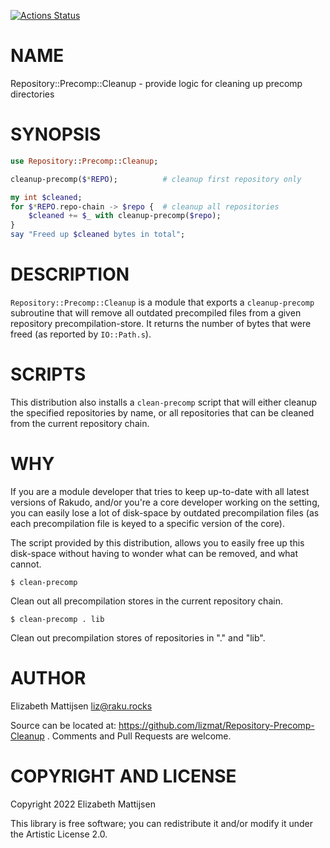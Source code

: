 [![Actions Status](https://github.com/lizmat/Repository-Precomp-Cleanup/actions/workflows/test.yml/badge.svg)](https://github.com/lizmat/Repository-Precomp-Cleanup/actions)

NAME
====

Repository::Precomp::Cleanup - provide logic for cleaning up precomp directories

SYNOPSIS
========

```raku
use Repository::Precomp::Cleanup;

cleanup-precomp($*REPO);          # cleanup first repository only

my int $cleaned;
for $*REPO.repo-chain -> $repo {  # cleanup all repositories
    $cleaned += $_ with cleanup-precomp($repo);
}
say "Freed up $cleaned bytes in total";
```

DESCRIPTION
===========

`Repository::Precomp::Cleanup` is a module that exports a `cleanup-precomp` subroutine that will remove all outdated precompiled files from a given repository precompilation-store. It returns the number of bytes that were freed (as reported by `IO::Path.s`).

SCRIPTS
=======

This distribution also installs a `clean-precomp` script that will either cleanup the specified repositories by name, or all repositories that can be cleaned from the current repository chain.

WHY
===

If you are a module developer that tries to keep up-to-date with all latest versions of Rakudo, and/or you're a core developer working on the setting, you can easily lose a lot of disk-space by outdated precompilation files (as each precompilation file is keyed to a specific version of the core).

The script provided by this distribution, allows you to easily free up this disk-space without having to wonder what can be removed, and what cannot.

    $ clean-precomp

Clean out all precompilation stores in the current repository chain.

    $ clean-precomp . lib

Clean out precompilation stores of repositories in "." and "lib".

AUTHOR
======

Elizabeth Mattijsen <liz@raku.rocks>

Source can be located at: https://github.com/lizmat/Repository-Precomp-Cleanup . Comments and Pull Requests are welcome.

COPYRIGHT AND LICENSE
=====================

Copyright 2022 Elizabeth Mattijsen

This library is free software; you can redistribute it and/or modify it under the Artistic License 2.0.

